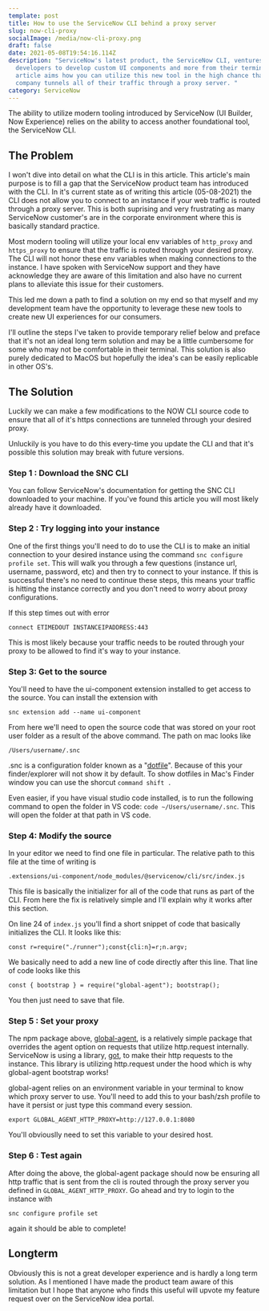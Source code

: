 ```yaml
---
template: post
title: How to use the ServiceNow CLI behind a proxy server
slug: now-cli-proxy
socialImage: /media/now-cli-proxy.png
draft: false
date: 2021-05-08T19:54:16.114Z
description: "ServiceNow's latest product, the ServiceNow CLI, ventures to allow
  developers to develop custom UI components and more from their terminal. This
  article aims how you can utilize this new tool in the high chance that your
  company tunnels all of their traffic through a proxy server. "
category: ServiceNow
---
```

The ability to utilize modern tooling introduced by ServiceNow (UI Builder, Now Experience) relies on the ability to access another foundational tool, the ServiceNow CLI. 

## The Problem

I won't dive into detail on what the CLI is in this article. This article's main purpose is to fill a gap that the ServiceNow product team has introduced with the CLI. In it's current state as of writing this article (05-08-2021) the CLI does not allow you to connect to an instance if your web traffic is routed through a proxy server. This is both suprising and very frustrating as many ServiceNow customer's are in the corporate environment where this is basically standard practice. 

Most modern tooling will utilize your local env variables of `http_proxy` and `https_proxy` to ensure that the traffic is routed through your desired proxy. The CLI will not honor these env variables when making connections to the instance. I have spoken with ServiceNow support and they have acknowledge they are aware of this limitation and also have no current plans to alleviate this issue for their customers. 

This led me down a path to find a solution on my end so that myself and my development team have the opportunity to leverage these new tools to create new UI experiences for our consumers. 

I'll outline the steps I've taken to provide temporary relief below and preface that it's not an ideal long term solution and may be a little cumbersome for some who may not be comfortable in their terminal. This solution is also purely dedicated to MacOS but hopefully the idea's can be easily replicable in other OS's. 

## The Solution

Luckily we can make a few modifications to the NOW CLI source code to ensure that all of it's https connections are tunneled through your desired proxy. 

Unluckily is you have to do this every-time you update the CLI and that it's possible this solution may break with future versions. 

### Step 1 : Download the SNC CLI

You can follow ServiceNow's documentation for getting the SNC CLI downloaded to your machine. If you've found this article you will most likely already have it downloaded. 

### Step 2 : Try logging into your instance

One of the first things you'll need to do to use the CLI is to make an initial connection to your desired instance using the command `snc configure profile set`. This will walk you through a few questions (instance url, username, password, etc) and then try to connect to your instance. If this is successful there's no need to continue these steps, this means your traffic is hitting the instance correctly and you don't need to worry about proxy configurations. 

If this step times out with error 

`connect ETIMEDOUT INSTANCEIPADDRESS:443`

This is most likely because your traffic needs to be routed through your proxy to be allowed to find it's way to your instance.

### Step  3: Get to the source

You'll need to have the ui-component extension installed to get access to the source. You can install the extension with

`snc extension add --name ui-component`

From here we'll need to open the source code that was stored on your root user folder as a result of the above command. The path on mac looks like 

`/Users/username/.snc`

.snc is a configuration folder known as a "[dotfile](https://wiki.archlinux.org/title/Dotfiles)". Because of this your finder/explorer will not show it by default. To show dotfiles in Mac's Finder window you can use the shorcut `command shift .`

Even easier, if you have visual studio code installed, is to run the following command to open the folder in VS code: `code ~/Users/username/.snc`. This will open the folder at that path in VS code. 

### Step 4: Modify the source

In your editor we need to find one file in particular. The relative path to this file at the time of writing is 

`.extensions/ui-component/node_modules/@servicenow/cli/src/index.js`

This file is basically the initializer for all of the code that runs as part of the CLI. From here the fix is relatively simple and I'll explain why it works after this section. 

On line 24 of `index.js` you'll find a short snippet of code that basically initializes the CLI. It looks like this: 

`const r=require("./runner");const{cli:n}=r;n.argv;`

We basically need to add a new line of code directly after this line. That line of code looks like this

`const { bootstrap } = require("global-agent"); bootstrap();`

You then just need to save that file. 

### Step 5 : Set your proxy

The npm package above, [global-agent](https://github.com/gajus/global-agent), is a relatively simple package that overrides the agent option on requests that utilize http.request internally. ServiceNow is using a library, [got](https://github.com/sindresorhus/got), to make their http requests to the instance. This library is utilizing http.request under the hood which is why global-agent bootstrap works!

global-agent relies on an environment variable in your terminal to know which proxy server to use. You'll need to add this to your bash/zsh profile to have it persist or just type this command every session. 

```export GLOBAL_AGENT_HTTP_PROXY=http://127.0.0.1:8080```

You'll obviouslly need to set this variable to your desired host. 

### Step 6 : Test again
After doing the above, the global-agent package should now be ensuring all http traffic that is sent from the cli is routed through the proxy server you defined in ```GLOBAL_AGENT_HTTP_PROXY```. Go ahead and try to login to the instance with 

```snc configure profile set```

again it should be able to complete!


## Longterm

Obviously this is not a great developer experience and is hardly a long term solution. As I mentioned I have made the product team aware of this limitation but I hope that anyone who finds this useful will upvote my feature request over on the ServiceNow idea portal. 

